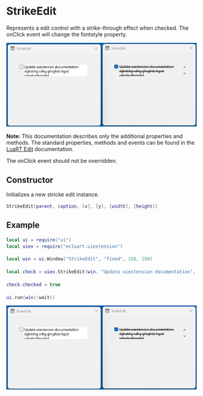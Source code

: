 # StrikeEdit

Represents a edit control with a strike-through effect when checked. The onClick event will change the fontstyle property.

![strikeedit](/docs/strikeedit/strikeedit01.png)

**Note:**
This documentation describes only the additional properties and methods.
The standard properties, methods and events can be found in the [LuaRT Edit](https://www.luart.org/doc/ui/Edit.html) documentation.

The onClick event should not be overridden.

## Constructor

Initializes a new stricke edit instance.

```Lua
StrikeEdit(parent, caption, [x], [y], [width], [height])
```

## Example

```Lua
local ui = require("ui")
local uiex = require("ecluart.uiextension")

local win = ui.Window("StrikeEdit", "fixed", 320, 250)

local check = uiex.StrikeEdit(win, "Update uiextension documentation", 40, 40, 250, 40)

check.checked = true

ui.run(win):wait()
```

![strikeedit](/docs/strikeedit/strikeedit01.png)
